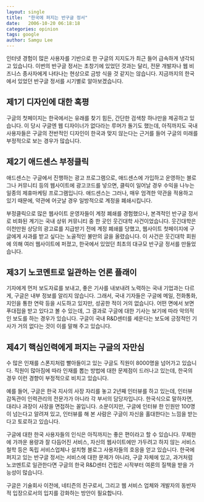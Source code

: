 ```yaml
---
layout: single
title:  "한국에 퍼지는 반구글 정서"
date:   2006-10-20 06:18:18
categories: opinion
tags: google
author: Samgu Lee
---
```

인터넷 경험이 많은 사용자를 기반으로 한 구글의 지지도가 최근 들어 급속하게 냉각되고 있습니다. 이번의 반구글 정서는 초창기에 있었던 것과는 달리, 전문 개발자나 웹 비즈니스 종사자에게 나타나는 현상으로 금방 식을 것 같지는 않습니다. 지금까지의 한국에서 있었던 반구글 정서를 시기별로 알아보겠습니다.

## 제1기 디자인에 대한 혹평

구글의 첫페이지는 한국에서는 유래를 찾기 힘든, 간단한 검색창 하나만을 제공하고 있습니다. 이 당시 구글엔 웹 디자이너가 없다라는 루머가 돌기도 했는데, 아직까지도 국내 사용자들은 구글의 전반적인 디자인이 한국과 맞지 않는다는 근거를 들어 구글의 미래를 부정적으로 보는 경우가 많습니다.

## 제2기 애드센스 부정클릭

애드센스는 구글에서 진행하는 광고 프로그램으로, 애드센스에 가입하고 운영하는 블로그나 커뮤니티 등의 웹사이트에 광고코드를 넣으면, 클릭이 일어날 경우 수익을 나누는 일종의 제휴마케팅 프로그램입니다. 애드센스는 그러나, 매우 엄격한 약관을 적용하고 있기 때문에, 약관에 어긋날 경우 일방적으로 계정을 폐쇄시킵니다.

부정클릭으로 많은 웹사이트 운영자들이 계정 폐쇄를 경험했으나, 본격적인 반구글 정서로 비화된 계기는 국내 상위 커뮤니티 중 한 곳인 웃긴대학 사건이었습니다. 웃긴대학은 이천만원 상당의 광고료를 지급받기 전에 계정 폐쇄를 당했고, 웹사이트 첫페이지에 구글에게 사과를 받고 싶다는 노골적인 불만의 글을 올렸습니다. 이 사건은 웃긴대학 회원에 의해 여러 웹사이트에 퍼졌고, 한국에서 있었던 최초의 대규모 반구글 정서를 만들었습니다.

## 제3기 노코멘트로 일관하는 언론 플래이

기자에게 먼저 보도자료를 보내고, 좋은 기사를 내보내려 노력하는 국내 기업과는 다르게, 구글은 내부 정보를 알리지 않습니다. 그래서, 국내 기자들은 구글에 메일, 전화통화, 지인을 통한 연락 등을 시도하고 있지만, 성공한 적이 거의 없습니다. 어떤 면에서 보면 푸대접을 받고 있다고 볼 수 있는데, 그 결과로 구글에 대한 기사는 보기에 따라 악의적인 보도를 하는 경우가 있습니다. 구글이 국내 R&D센터를 세운다는 보도에 긍정적인 기사가 거의 없다는 것이 이를 말해 주고 있습니다.

## 제4기 핵심인력에게 퍼지는 구글의 자만심

수 많은 인재를 스폰지처럼 빨아들이고 있는 구글도 직원이 8000명을 넘어가고 있습니다. 직원이 많아짐에 따라 인재를 뽑는 방법에 대한 문제점이 드러나고 있는데, 한국의 경우 이런 경향이 부정적으로 비치고 있습니다.

예를 들어, 구글은 한국 지사의 사장 자리를 놓고 2년째 인터뷰를 하고 있는데, 인터뷰 감독관이 인력관리의 전문가가 아니라 각 부서의 담당자입니다. 한국식으로 말하자면, 대리나 과장이 사장을 면접하는 꼴입니다. 소문이지만, 구글에 인터뷰 한 인원만 100명이 넘는다고 알려져 있고, 인터뷰를 해 본 사람은 구글이 자신을 홀대한다는 느낌을 받는다고 토로하고 있습니다.

구글에 대한 한국 사용자들의 인식은 아직까지는 좋은 편이라고 할 수 있습니다. 무제한에 가까운 용량과 잘 다듬어진 서비스, 자신의 웹사이트에만 가두려고 하지 않는 서비스 철학 등은 독립 서비스업체나 설치형 블로그 사용자들의 호응을 얻고 있습니다. 한국에 퍼지고 있는 반구글 정서는 서비스에 대한 문제가 아니라, 구글 자체에 있고, 과거처럼 노코멘트로 일관한다면 구글의 한국 R&D센터 건립은 시작부터 여론의 질책을 받을 가능성이 많습니다.

구글은 기술회사 이전에, 네티즌의 친구로서, 그리고 웹 서비스 업체와 개발자의 동반자적 입장으로서의 입지를 강화하는 방안이 필요합니다.
